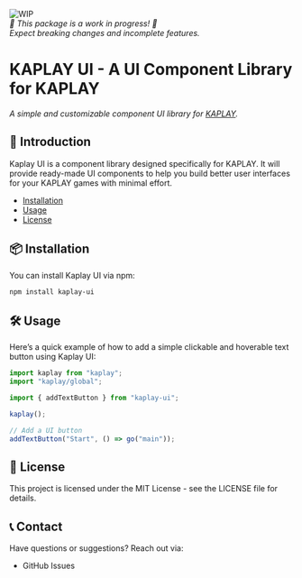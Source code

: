 ![WIP](https://img.shields.io/badge/status-WIP-yellow)
<br>_🚧 This package is a work in progress! 🚧_  
_Expect breaking changes and incomplete features._

# KAPLAY UI - A UI Component Library for KAPLAY

_A simple and customizable component UI library for [KAPLAY](https://kaplayjs.com/)._

## 🚀 Introduction

Kaplay UI is a component library designed specifically for KAPLAY. It will provide ready-made UI components to help you build better user interfaces for your KAPLAY games with minimal effort.

- [Installation](#installation)
- [Usage](#usage)
- [License](#license)

## 📦 Installation

You can install Kaplay UI via npm:

```bash
npm install kaplay-ui
```

## 🛠️ Usage

Here’s a quick example of how to add a simple clickable and hoverable text button using Kaplay UI:

```javascript
import kaplay from "kaplay";
import "kaplay/global";

import { addTextButton } from "kaplay-ui";

kaplay();

// Add a UI button
addTextButton("Start", () => go("main"));
```

## 📄 License

This project is licensed under the MIT License - see the LICENSE file for details.

## 📞 Contact

Have questions or suggestions? Reach out via:

- GitHub Issues
